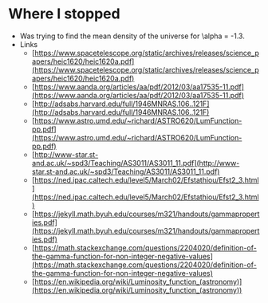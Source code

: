 # Where I stopped
-   Was trying to find the mean density of the universe for \alpha = -1.3. 
-   Links
    -   [https://www.spacetelescope.org/static/archives/releases/science_papers/heic1620/heic1620a.pdf](https://www.spacetelescope.org/static/archives/releases/science_papers/heic1620/heic1620a.pdf)
    -   [https://www.aanda.org/articles/aa/pdf/2012/03/aa17535-11.pdf](https://www.aanda.org/articles/aa/pdf/2012/03/aa17535-11.pdf)
    -   [http://adsabs.harvard.edu/full/1946MNRAS.106..121F](http://adsabs.harvard.edu/full/1946MNRAS.106..121F)
    -   [https://www.astro.umd.edu/~richard/ASTRO620/LumFunction-pp.pdf](https://www.astro.umd.edu/~richard/ASTRO620/LumFunction-pp.pdf)
    -   [http://www-star.st-and.ac.uk/~spd3/Teaching/AS3011/AS3011_11.pdf](http://www-star.st-and.ac.uk/~spd3/Teaching/AS3011/AS3011_11.pdf)
    -   [https://ned.ipac.caltech.edu/level5/March02/Efstathiou/Efst2_3.html](https://ned.ipac.caltech.edu/level5/March02/Efstathiou/Efst2_3.html)
    -   [https://jekyll.math.byuh.edu/courses/m321/handouts/gammaproperties.pdf](https://jekyll.math.byuh.edu/courses/m321/handouts/gammaproperties.pdf)
    -   [https://math.stackexchange.com/questions/2204020/definition-of-the-gamma-function-for-non-integer-negative-values](https://math.stackexchange.com/questions/2204020/definition-of-the-gamma-function-for-non-integer-negative-values)
    -   [https://en.wikipedia.org/wiki/Luminosity_function_(astronomy)](https://en.wikipedia.org/wiki/Luminosity_function_(astronomy))
